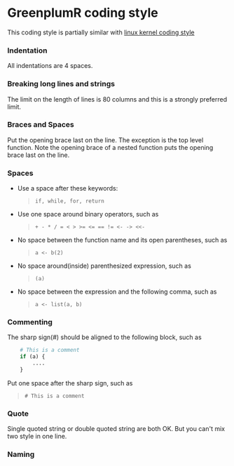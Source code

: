 # GreenplumR coding style
This coding style is partially similar with [linux kernel coding style](https://www.kernel.org/doc/html/v4.10/process/coding-style.html)
### Indentation
All indentations are 4 spaces.
### Breaking long lines and strings
The limit on the length of lines is 80 columns and this is a strongly preferred limit.
### Braces and Spaces
Put the opening brace last on the line. The exception is the top level function. Note the opening brace of a nested function puts the opening brace last on the line.
### Spaces
* Use a space after these keywords:
  > `if, while, for, return`
* Use one space around binary operators, such as
  > `+ - * / = < > >= <= == != <- -> <<-`
* No space between the function name and its open parentheses, such as
  > `a <- b(2)`
* No space around(inside) parenthesized expression, such as
  > `(a)`
* No space between the expression and the following comma, such as
  > `a <- list(a, b)`
### Commenting
The sharp sign(#) should be aligned to the following block, such as
```r
    # This is a comment
    if (a) {
        ....
    }
```
Put one space after the sharp sign, such as
  > `# This is a comment`
### Quote
Single quoted string or double quoted string are both OK. But you can't mix two style in one line.
### Naming

